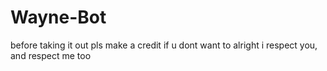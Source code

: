 # Wayne-Bot

before taking it out pls make a credit if u dont want to alright i respect you, and respect me too
